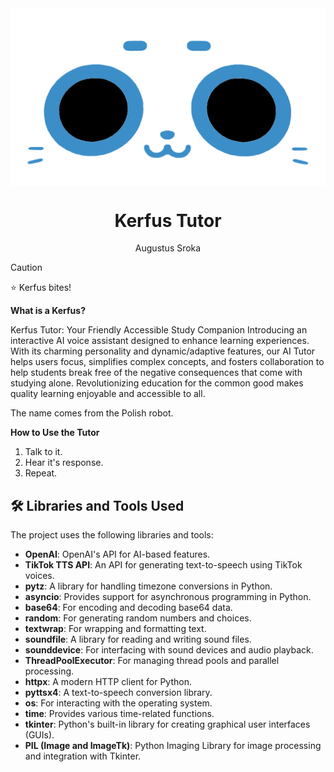 <img src="https://github.com/Rokawoo/kerfus-tutor/blob/main/KerfusTutor/KerfusImg/KerfusFilled.png" alt="Kerfus" align="center"/>
<div align="center">
  <h1>Kerfus Tutor</h1>
  <p>Augustus Sroka</p>
</div>

> [!CAUTION]
> ⭐ Kerfus bites!

**What is a Kerfus?**

Kerfus Tutor: Your Friendly Accessible Study Companion Introducing an interactive AI voice assistant designed to enhance learning experiences. With its charming personality and dynamic/adaptive features, our AI Tutor helps users focus, simplifies complex concepts, and fosters collaboration to help students break free of the negative consequences that come with studying alone. Revolutionizing education for the common good makes quality learning enjoyable and accessible to all.

The name comes from the Polish robot.

**How to Use the Tutor**

1. Talk to it.
2. Hear it's response.
3. Repeat.

## 🛠 Libraries and Tools Used

The project uses the following libraries and tools:

- **OpenAI**: OpenAI's API for AI-based features.
- **TikTok TTS API**: An API for generating text-to-speech using TikTok voices.
- **pytz**: A library for handling timezone conversions in Python.
- **asyncio**: Provides support for asynchronous programming in Python.
- **base64**: For encoding and decoding base64 data.
- **random**: For generating random numbers and choices.
- **textwrap**: For wrapping and formatting text.
- **soundfile**: A library for reading and writing sound files.
- **sounddevice**: For interfacing with sound devices and audio playback.
- **ThreadPoolExecutor**: For managing thread pools and parallel processing.
- **httpx**: A modern HTTP client for Python.
- **pyttsx4**: A text-to-speech conversion library.
- **os**: For interacting with the operating system.
- **time**: Provides various time-related functions.
- **tkinter**: Python's built-in library for creating graphical user interfaces (GUIs).
- **PIL (Image and ImageTk)**: Python Imaging Library for image processing and integration with Tkinter.


